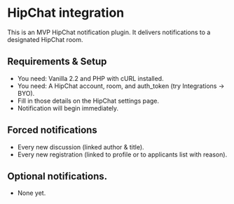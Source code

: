 # HipChat integration

This is an MVP HipChat notification plugin. It delivers notifications to a designated HipChat room.

## Requirements & Setup

* You need: Vanilla 2.2 and PHP with cURL installed.
* You need: A HipChat account, room, and auth_token (try Integrations -> BYO).
* Fill in those details on the HipChat settings page.
* Notification will begin immediately.

## Forced notifications

* Every new discussion (linked author & title).
* Every new registration (linked to profile or to applicants list with reason).

## Optional notifications.

* None yet.
